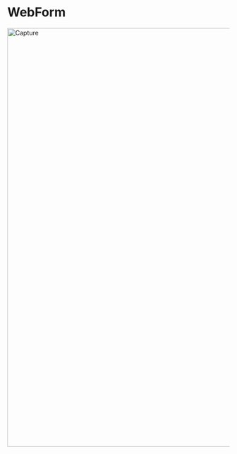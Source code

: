 # WebForm
<img width="947" alt="Capture" src="https://user-images.githubusercontent.com/85753176/134138341-20d6c37c-2e3b-4401-87af-13fb5508c627.PNG">


